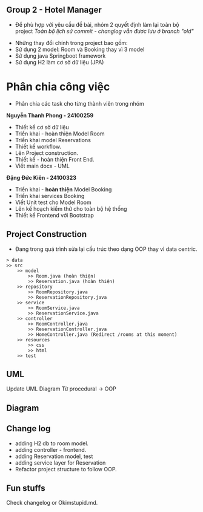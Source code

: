 ## Group 2 - Hotel Manager
* Để phù hợp với yêu cầu đề bài, nhóm 2 quyết định làm lại toàn bộ project
*Toàn bộ lịch sử commit - changlog vẫn đươc lưu ở branch "old"*
- Những thay đổi chính trong project bao gồm: 
- Sử dụng 2 model: Room và Booking thay vì 3 model 
- Sử dụng java Springboot framework 
- Sử dụng H2 làm cơ sở dữ liệu (JPA)

# Phân chia công việc 
- Phân chia các task cho từng thành viên trong nhóm

**Nguyễn Thanh Phong - 24100259**
- Thiết kế cơ sở dữ liệu
- Triển khai - hoàn thiện Model Room
- Triển khai model Reservations 
- Thiết kế workflow.
- Lên Project construction.
- Thiết kế - hoàn thiện Front End. 
- Viết main docx - UML

**Đặng Đức Kiên - 24100323**
- Triển khai - **hoàn thiện** Model Booking
- Triển khai services Booking
- Viết Unit test cho Model Room
- Lên kế hoạch kiểm thử cho toàn bộ hệ thống
- Thiết kế Frontend với Bootstrap

## Project Construction
- Đang trong quá trình sửa lại cấu trúc theo dạng OOP thay vì data centric.
```
> data 
>> src 
    >> model
        >> Room.java (hoàn thiện)
        >> Reservation.java (hoàn thiện)
    >> repository
        >> RoomRepository.java
        >> ReservationRepository.java
    >> service
        >> RoomService.java
        >> ReservationService.java
    >> controller
        >> RoomController.java
        >> ReservationController.java
        >> HomeController.java (Redirect /rooms at this moment)
    >> resources
        >> css 
        >> html
    >> test
```

## UML 
Update UML Diagram
Từ procedural -> OOP 


## Diagram 

## Change log 
  - adding H2 db to room model.
  - adding controller - frontend.
  - adding Reservation model, test
  - adding service layer for Reservation 
  - Refactor project structure to follow OOP.

## Fun stuffs 
Check changelog or Okimstupid.md.
